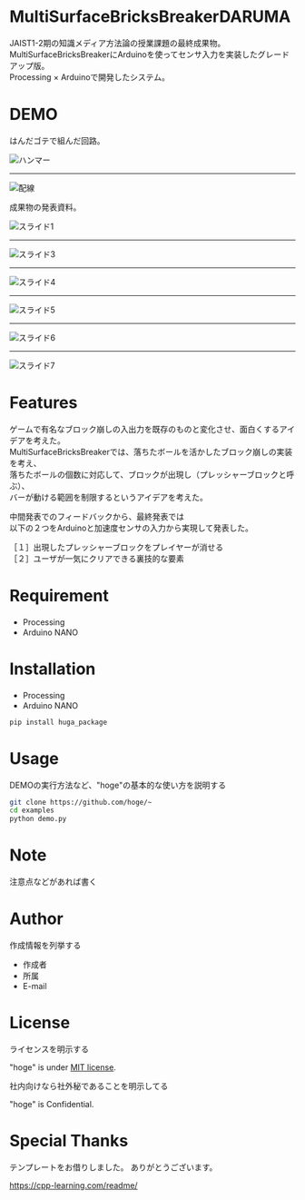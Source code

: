 # MultiSurfaceBricksBreakerDARUMA

JAIST1-2期の知識メディア方法論の授業課題の最終成果物。  
MultiSurfaceBricksBreakerにArduinoを使ってセンサ入力を実装したグレードアップ版。  
Processing × Arduinoで開発したシステム。

# DEMO

はんだゴテで組んだ回路。

![ハンマー](https://user-images.githubusercontent.com/55073758/131723783-2ef3925e-8d0b-4eba-b3a0-637abd15bc91.jpg)
***
![配線](https://user-images.githubusercontent.com/55073758/131723790-3941e77f-2f06-4c31-8abd-2f36dc084129.jpg)

成果物の発表資料。


![スライド1](https://user-images.githubusercontent.com/55073758/131720709-da3f06ab-0c0b-44f4-bc32-81e6501b1ca1.JPG)
***
![スライド3](https://user-images.githubusercontent.com/55073758/131720717-202c4235-886c-45d9-921f-6f23aa073aeb.JPG)
***
![スライド4](https://user-images.githubusercontent.com/55073758/131720726-8e121680-b161-423b-b0fe-ec0ce1b57364.JPG)
***
![スライド5](https://user-images.githubusercontent.com/55073758/131720728-3073a930-2d91-4696-9486-8f405de1d394.JPG)  
***
![スライド6](https://user-images.githubusercontent.com/55073758/131720729-ffbcefad-a99e-44c6-9d66-0859be78c393.JPG)
***
![スライド7](https://user-images.githubusercontent.com/55073758/131720731-2cfe5d44-3dd1-4592-89a4-517f2c7d5cca.JPG)


# Features

ゲームで有名なブロック崩しの入出力を既存のものと変化させ、面白くするアイデアを考えた。  
MultiSurfaceBricksBreakerでは、落ちたボールを活かしたブロック崩しの実装を考え、  
落ちたボールの個数に対応して、ブロックが出現し（プレッシャーブロックと呼ぶ）、  
バーが動ける範囲を制限するというアイデアを考えた。  


中間発表でのフィードバックから、最終発表では  
以下の２つをArduinoと加速度センサの入力から実現して発表した。  

［１］出現したプレッシャーブロックをプレイヤーが消せる  
［２］ユーザが一気にクリアできる裏技的な要素  

# Requirement

* Processing　
* Arduino NANO

# Installation

* Processing　
* Arduino NANO


```bash
pip install huga_package
```

# Usage

DEMOの実行方法など、"hoge"の基本的な使い方を説明する

```bash
git clone https://github.com/hoge/~
cd examples
python demo.py
```

# Note

注意点などがあれば書く

# Author

作成情報を列挙する

* 作成者
* 所属
* E-mail

# License
ライセンスを明示する

"hoge" is under [MIT license](https://en.wikipedia.org/wiki/MIT_License).

社内向けなら社外秘であることを明示してる

"hoge" is Confidential.

# Special Thanks

テンプレートをお借りしました。
ありがとうございます。

https://cpp-learning.com/readme/
